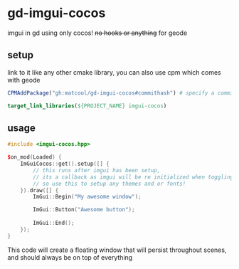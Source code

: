 # gd-imgui-cocos

imgui in gd using only cocos! ~~no hooks or anything~~ for geode

## setup

link to it like any other cmake library, you can also use cpm which comes with geode

```cmake
CPMAddPackage("gh:matcool/gd-imgui-cocos#commithash") # specify a commit!

target_link_libraries(${PROJECT_NAME} imgui-cocos)
```

## usage

```cpp
#include <imgui-cocos.hpp>

$on_mod(Loaded) {
	ImGuiCocos::get().setup([] {
		// this runs after imgui has been setup,
        // its a callback as imgui will be re initialized when toggling fullscreen,
        // so use this to setup any themes and or fonts!
	}).draw([] {
		ImGui::Begin("My awesome window");

		ImGui::Button("Awesome button");
		
		ImGui::End();
	});
}
```

This code will create a floating window that will persist throughout scenes, and should always be on top of everything